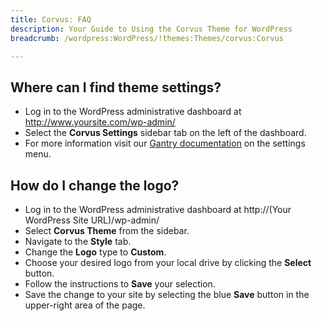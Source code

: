 ```yaml
---
title: Corvus: FAQ
description: Your Guide to Using the Corvus Theme for WordPress
breadcrumb: /wordpress:WordPress/!themes:Themes/corvus:Corvus

---
```


Where can I find theme settings?
-----
* Log in to the WordPress administrative dashboard at http://www.yoursite.com/wp-admin/
* Select the **Corvus Settings** sidebar tab on the left of the dashboard.
* For more information visit our [Gantry documentation](http://gantry-framework.org/documentation/wordpress/configure/) on the settings menu.

How do I change the logo?
-----

* Log in to the WordPress administrative dashboard at http://(Your WordPress Site URL)/wp-admin/
* Select **Corvus Theme** from the sidebar.
* Navigate to the **Style** tab.
* Change the **Logo** type to **Custom**.
* Choose your desired logo from your local drive by clicking the **Select** button.
* Follow the instructions to **Save** your selection.
* Save the change to your site by selecting the blue **Save** button in the upper-right area of the page.

[gantry]: http://gantry-framework.org/documentation/wordpress/configure/